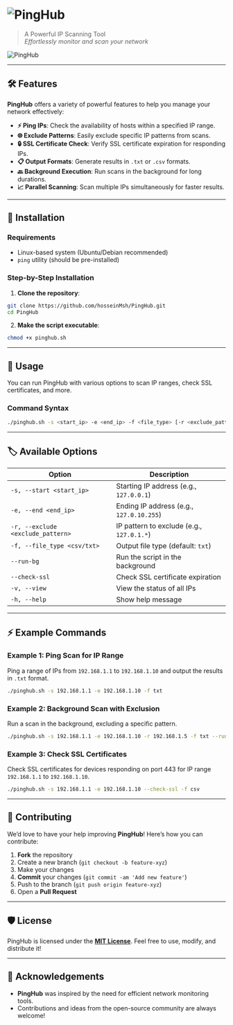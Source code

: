 # ![PingHub](https://img.shields.io/badge/PingHub-🔍-blue)  
> A Powerful IP Scanning Tool  
> _Effortlessly monitor and scan your network_

![PingHub](https://github.com/hosseinMsh/Pinghub/blob/main/logo.png)

---

## 🛠️ Features

**PingHub** offers a variety of powerful features to help you manage your network effectively:

- **⚡ Ping IPs**: Check the availability of hosts within a specified IP range.
- **🌐 Exclude Patterns**: Easily exclude specific IP patterns from scans.
- **🔒 SSL Certificate Check**: Verify SSL certificate expiration for responding IPs.
- **📋 Output Formats**: Generate results in `.txt` or `.csv` formats.
- **🔙 Background Execution**: Run scans in the background for long durations.
- **📈 Parallel Scanning**: Scan multiple IPs simultaneously for faster results.

---

## 🚀 Installation

### Requirements

- Linux-based system (Ubuntu/Debian recommended)
- `ping` utility (should be pre-installed)

### Step-by-Step Installation

1. **Clone the repository**:

```bash
git clone https://github.com/hosseinMsh/PingHub.git
cd PingHub
```

2. **Make the script executable**:

```bash
chmod +x pinghub.sh
```

---

## 📄 Usage

You can run PingHub with various options to scan IP ranges, check SSL certificates, and more.

### Command Syntax

```bash
./pinghub.sh -s <start_ip> -e <end_ip> -f <file_type> [-r <exclude_pattern>] [--run-bg] [--check-ssl] [-v]
```

---

## 🏷️ Available Options

| Option | Description |
|--------|-------------|
| `-s, --start <start_ip>` | Starting IP address (e.g., `127.0.0.1`) |
| `-e, --end <end_ip>` | Ending IP address (e.g., `127.0.10.255`) |
| `-r, --exclude <exclude_pattern>` | IP pattern to exclude (e.g., `127.0.1.*`) |
| `-f, --file_type <csv/txt>` | Output file type (default: `txt`) |
| `--run-bg` | Run the script in the background |
| `--check-ssl` | Check SSL certificate expiration |
| `-v, --view` | View the status of all IPs |
| `-h, --help` | Show help message |

---

## ⚡ Example Commands

### Example 1: Ping Scan for IP Range

Ping a range of IPs from `192.168.1.1` to `192.168.1.10` and output the results in `.txt` format.

```bash
./pinghub.sh -s 192.168.1.1 -e 192.168.1.10 -f txt
```

### Example 2: Background Scan with Exclusion

Run a scan in the background, excluding a specific pattern.

```bash
./pinghub.sh -s 192.168.1.1 -e 192.168.1.10 -r 192.168.1.5 -f txt --run-bg
```

### Example 3: Check SSL Certificates

Check SSL certificates for devices responding on port 443 for IP range `192.168.1.1` to `192.168.1.10`.

```bash
./pinghub.sh -s 192.168.1.1 -e 192.168.1.10 --check-ssl -f csv
```

---

## 🤝 Contributing

We’d love to have your help improving **PingHub**! Here’s how you can contribute:

1. **Fork** the repository
2. Create a new branch (`git checkout -b feature-xyz`)
3. Make your changes
4. **Commit** your changes (`git commit -am 'Add new feature'`)
5. Push to the branch (`git push origin feature-xyz`)
6. Open a **Pull Request**

---

## 🛡️ License

PingHub is licensed under the [**MIT License**](LICENSE). Feel free to use, modify, and distribute it!

---

## 👏 Acknowledgements

- **PingHub** was inspired by the need for efficient network monitoring tools.
- Contributions and ideas from the open-source community are always welcome!
